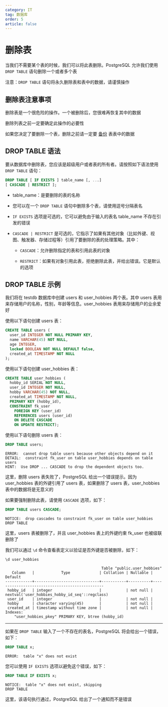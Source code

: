 ```yaml
---
category: IT
tag: 数据库
order: 5
article: false
---
```


# 删除表

当我们不需要某个表的时候，我们可以将此表删除。PostgreSQL 允许我们使用 `DROP TABLE` 语句删除一个或者多个表

注意：`DROP TABLE` 语句将永久删除表和表中的数据，请谨慎操作

## 删除表注意事项

删除表是一个很危险的操作。一个被删除后，您很难再恢复其中的数据

删除列表之前一定要确定此操作的必要性

如果您决定了要删除一个表，删除之前请一定要 [备份](../administration/backup-and-restore.md) 表表中的数据

## DROP TABLE 语法

要从数据库中删除表，您应该是超级用户或者表的所有者。请按照如下语法使用 `DROP TABLE` 语句：

```sql
DROP TABLE [ IF EXISTS ] table_name [, ...]
[ CASCADE | RESTRICT ];
```

- table_name：是要删除的表的名称

- 您可以在一个 `DROP TABLE` 语句中删除多个表，请使用逗号分隔表名

- `IF EXISTS` 选项是可选的，它可以避免由于输入的表名 table_name 不存在引发的错误

- `CASCADE | RESTRICT` 是可选的，它指示了如果有其他对象（比如外键、视图、触发器、存储过程等）引用了要删除的表的处理策略。其中：

    - `CASCADE`：允许删除指定的表和引用此表的对象

    - `RESTRICT`：如果有对象引用此表，拒绝删除此表，并给出错误。它是默认的选项

## DROP TABLE 示例

我们将在 testdb 数据库中创建 users 和 user_hobbies 两个表。其中 users 表用来存储用户的名称，性别，年龄等信息。user_hobbies 表用来存储用户的业余爱好

使用以下语句创建 users 表：

```sql
CREATE TABLE users (
  user_id INTEGER NOT NULL PRIMARY KEY,
  name VARCHAR(45) NOT NULL,
  age INTEGER,
  locked BOOLEAN NOT NULL DEFAULT false,
  created_at TIMESTAMP NOT NULL
);
```

使用以下语句创建 user_hobbies 表：

```sql
CREATE TABLE user_hobbies (
  hobby_id SERIAL NOT NULL,
  user_id INTEGER NOT NULL,
  hobby VARCHAR(45) NOT NULL,
  created_at TIMESTAMP NOT NULL,
  PRIMARY KEY (hobby_id),
  CONSTRAINT fk_user
    FOREIGN KEY (user_id)
    REFERENCES users (user_id)
    ON DELETE CASCADE
    ON UPDATE RESTRICT);
```

使用以下语句删除 users 表：

```sql
DROP TABLE users;
```

```text
ERROR:  cannot drop table users because other objects depend on it
DETAIL:  constraint fk_user on table user_hobbies depends on table users
HINT:  Use DROP ... CASCADE to drop the dependent objects too.
```

这里，删除 users 表失败了，PostgreSQL 给出一个错误提示。因为 user_hobbies 表的外键引用了 users 表，如果删除了 users 表，user_hobbies 表中的数据将是无意义的

如果要强制删除此表，请使用 `CASCADE` 选项，如下：

```sql
DROP TABLE users CASCADE;
```

```text
NOTICE:  drop cascades to constraint fk_user on table user_hobbies
DROP TABLE
```

这里，users 表被删除了，并且 user_hobbies 表上的外键约束 fk_user 也被级联删除了

我们可以通过 `\d` 命令查看表定义以验证是否外键是否被删除，如下：

```postgresql
\d user_hobbies
```

```text
                                           Table "public.user_hobbies"
   Column   |            Type             | Collation | Nullable |                    Default
------------+-----------------------------+-----------+----------+------------------------------------------------
 hobby_id   | integer                     |           | not null | nextval('user_hobbies_hobby_id_seq'::regclass)
 user_id    | integer                     |           | not null |
 hobby      | character varying(45)       |           | not null |
 created_at | timestamp without time zone |           | not null |
Indexes:
    "user_hobbies_pkey" PRIMARY KEY, btree (hobby_id)
```

---

如果在 `DROP TABLE` 输入了一个不存在的表名，PostgreSQL 将会给出一个错误，如下：

```sql
DROP TABLE x;
```

```text
ERROR:  table "x" does not exist
```

您可以使用 `IF EXISTS` 选项以避免这个错误，如下：

```sql
DROP TABLE IF EXISTS x;
```

```text
NOTICE:  table "x" does not exist, skipping
DROP TABLE
```

这里，该语句执行通过，PostgreSQL 给出了一个通知而不是错误